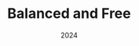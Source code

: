 ---
date: "2024"
title: "Balanced and Free"
tagline: 12”x16”, acrilyc
image: >-
  https://res.cloudinary.com/graphicdesignportfolio/image/upload/v1707159937/samples/Trey/Skater_lwgyyy.png
---